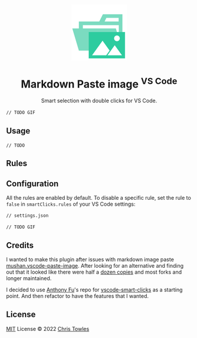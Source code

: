 <p align="center">
<img src="https://raw.githubusercontent.com/ChrisTowles/vscode-markdown-paste-image/main/docs/images/icon.png" height="150">
</p>

<h1 align="center">Markdown Paste image <sup>VS Code</sup></h1>

<p align="center">
<!--
<a href="https://marketplace.visualstudio.com/items?itemName=antfu.smart-clicks" target="__blank"><img src="https://img.shields.io/visual-studio-marketplace/v/antfu.smart-clicks.svg?color=eee&amp;label=VS%20Code%20Marketplace&logo=visual-studio-code" alt="Visual Studio Marketplace Version" /></a>
-->
</p>

<p align="center">
Smart selection with double clicks for VS Code.<br>

`// TODO GIF`

## Usage

`// TODO`

## Rules

<!-- Generated from JSDocs, do not modify it directly -->
<!--rules-->
<!--rules-->

## Configuration

All the rules are enabled by default. To disable a specific rule, set the rule to `false` in `smartClicks.rules` of your VS Code settings:

```jsonc
// settings.json

```

`// TODO GIF`

## Credits

I wanted to make this plugin after issues with markdown image paste [mushan.vscode-paste-image](https://marketplace.visualstudio.com/items?itemName=mushan.vscode-paste-image). After looking for an alternative and finding out that it looked like there were half a [dozen copies](https://marketplace.visualstudio.com/search?term=image%20paste%20markdown&target=VSCode&category=Other&sortBy=Relevance) and most forks and longer maintained.

I decided to use [Anthony Fu](https://github.com/antfu)'s repo for [vscode-smart-clicks](https://github.com/antfu/vscode-smart-clicks) as a starting point. And then refactor to have the features that I wanted.

## License

[MIT](./LICENSE) License © 2022 [Chris Towles](https://github.com/ChrisTowles)
